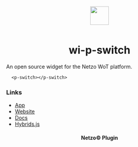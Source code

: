 <div align="center">
  <a href="https://netzo.io" target="_blank" >
    <img height="50" src="https://raw.githubusercontent.com/netzoio/plugins/main/plugins/widgets/wi-p-switch/src/assets/icon.svg" style="margin: 12px 0px" />
  </a>

  <h1>wi-p-switch</h1>
</div>

An open source widget for the Netzo WoT platform.

```showcase
  <p-switch></p-switch>
```

### Links

- [App](https://app.netzo.io)
- [Website](https://netzo.io)
- [Docs](https://docs.netzo.io)
- [Hybrids.js](https://hybrids.js.org)

<div align="center">
  <h4>Netzo© Plugin</h4>
</div>
